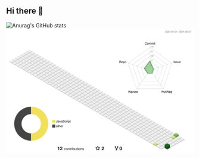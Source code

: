 ## Hi there 👋

<!--
**Jaekyeong930/Jaekyeong930** is a ✨ _special_ ✨ repository because its `README.md` (this file) appears on your GitHub profile.

Here are some ideas to get you started:

- 🔭 I’m currently working on ...
- 🌱 I’m currently learning ...
- 👯 I’m looking to collaborate on ...
- 🤔 I’m looking for help with ...
- 💬 Ask me about ...
- 📫 How to reach me: ...
- 😄 Pronouns: ...
- ⚡ Fun fact: ...
-->

![Anurag's GitHub stats](https://github-readme-stats.vercel.app/api?username=Jaekyeong930&show_icons=true&theme=radical)
![](./profile-3d-contrib/profile-green-animate.svg)
<!--
grass animation sample :
https://github.com/yoshi389111/github-profile-3d-contrib#step-4-add-image-to-readmemd
-->
